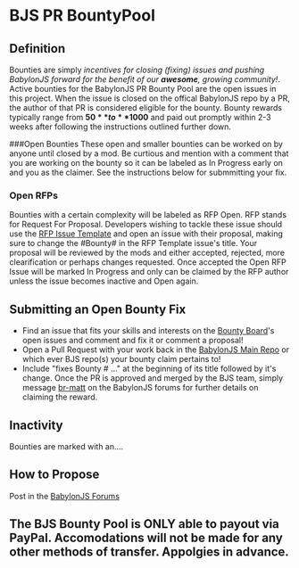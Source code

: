 # BJS PR BountyPool

## Definition
Bounties are simply _incentives for closing (fixing) issues and pushing BabylonJS forward for the benefit of our **awesome**, growing community!_. Active bounties for the BabylonJS PR Bounty Pool are the open issues in this project. When the issue is closed on the offical BabylonJS repo by a PR, the author of that PR is considered eligible for the bounty. Bounty rewards typically range from **$50** to **$1000** and paid out promptly within 2-3 weeks after following the instructions outlined further down.

###Open Bounties
These open and smaller bounties can be worked on by anyone until closed by a mod. Be curtious and mention with a comment that you are working on the bounty so it can be labeled as In Progress early on and you as the claimer. See the instructions below for submmitting your fix.

### Open RFPs
Bounties with a certain complexity will be labeled as RFP Open. RFP stands for Request For Proposal. Developers wishing to tackle these issue should use the [RFP Issue Template](https://www.google.com) and open an issue with their proposal, making sure to change the #Bounty# in the RFP Template issue's title. Your proposal will be reviewed by the mods and either accepted, rejected, more clearification or perhaps changes requested. Once accepted the Open RFP Issue will be marked In Progress and only can be claimed by the RFP author unless the issue becomes inactive and Open again.

## Submitting an Open Bounty Fix
* Find an issue that fits your skills and interests on the [Bounty Board](https://github.com/BitReelCo/BJS-PR-Bounty-Pool)'s open issues and comment and fix it or comment a proposal!
* Open a Pull Request with your work back in the [BabylonJS Main Repo](https://github.com/BabylonJS/Babylon.js) or which ever BJS repo(s) your bounty claim pertains to!
* Include "fixes Bounty # ..." at the beginning of its title followed by it's change. Once the PR is approved and merged by the BJS team, simply message [br-matt](https://forum.babylonjs.com/u/br-matt) on the BabylonJS forums for further details on claiming the reward.

## Inactivity
Bounties are marked with an....

## How to Propose
Post in the [BabylonJS Forums](https://forum.babylonjs.com/)

## The BJS Bounty Pool is ONLY able to payout via PayPal. Accomodations will not be made for any other methods of transfer. Appolgies in advance. 
